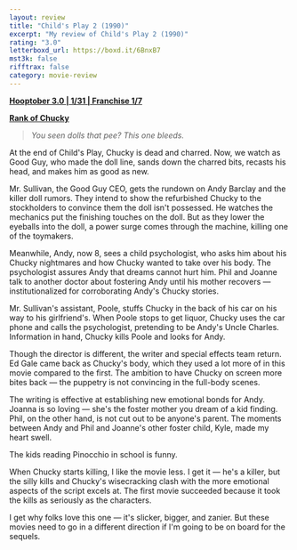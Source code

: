 ```yaml
---
layout: review
title: "Child's Play 2 (1990)"
excerpt: "My review of Child's Play 2 (1990)"
rating: "3.0"
letterboxd_url: https://boxd.it/6BnxB7
mst3k: false
rifftrax: false
category: movie-review
---
```


<b><a href="https://boxd.it/pRNoI/detail" rel="nofollow">Hooptober 3.0 | 1/31 | Franchise 1/7</a></b>

<b><a href="https://boxd.it/w2ybq">Rank of Chucky</a></b>

<blockquote><i>You seen dolls that pee? This one bleeds.</i></blockquote>At the end of Child's Play, Chucky is dead and charred. Now, we watch as Good Guy, who made the doll line, sands down the charred bits, recasts his head, and makes him as good as new.

Mr. Sullivan, the Good Guy CEO, gets the rundown on Andy Barclay and the killer doll rumors. They intend to show the refurbished Chucky to the stockholders to convince them the doll isn't possessed. He watches the mechanics put the finishing touches on the doll. But as they lower the eyeballs into the doll, a power surge comes through the machine, killing one of the toymakers.

Meanwhile, Andy, now 8, sees a child psychologist, who asks him about his Chucky nightmares and how Chucky wanted to take over his body. The psychologist assures Andy that dreams cannot hurt him. Phil and Joanne talk to another doctor about fostering Andy until his mother recovers — institutionalized for corroborating Andy's Chucky stories.

Mr. Sullivan's assistant, Poole, stuffs Chucky in the back of his car on his way to his girlfriend's. When Poole stops to get liquor, Chucky uses the car phone and calls the psychologist, pretending to be Andy's Uncle Charles. Information in hand, Chucky kills Poole and looks for Andy.

Though the director is different, the writer and special effects team return. Ed Gale came back as Chucky's body, which they used a lot more of in this movie compared to the first. The ambition to have Chucky on screen more bites back — the puppetry is not convincing in the full-body scenes.

The writing is effective at establishing new emotional bonds for Andy. Joanna is so loving — she's the foster mother you dream of a kid finding. Phil, on the other hand, is not cut out to be anyone's parent. The moments between Andy and Phil and Joanne's other foster child, Kyle, made my heart swell.

The kids reading Pinocchio in school is funny.

When Chucky starts killing, I like the movie less. I get it — he's a killer, but the silly kills and Chucky's wisecracking clash with the more emotional aspects of the script excels at. The first movie succeeded because it took the kills as seriously as the characters.

I get why folks love this one — it's slicker, bigger, and zanier. But these movies need to go in a different direction if I'm going to be on board for the sequels.
